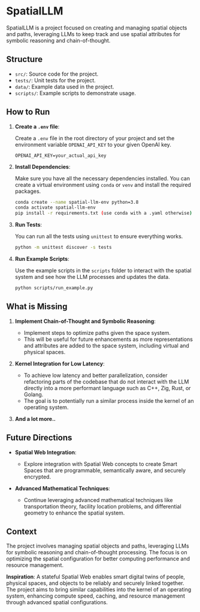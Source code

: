 
# SpatialLLM

SpatialLLM is a project focused on creating and managing spatial objects and paths, leveraging LLMs to keep track and use spatial attributes for symbolic reasoning and chain-of-thought.

## Structure

- `src/`: Source code for the project.
- `tests/`: Unit tests for the project.
- `data/`: Example data used in the project.
- `scripts/`: Example scripts to demonstrate usage.

## How to Run

1. **Create a `.env` file**:
   
   Create a `.env` file in the root directory of your project and set the environment variable `OPENAI_API_KEY` to your given OpenAI key.

   ```plaintext
   OPENAI_API_KEY=your_actual_api_key
   ```

2. **Install Dependencies**:
   
   Make sure you have all the necessary dependencies installed. You can create a virtual environment using `conda` or `venv` and install the required packages.

   ```bash
   conda create --name spatial-llm-env python=3.8
   conda activate spatial-llm-env
   pip install -r requirements.txt (use conda with a .yaml otherwise)
   ```

3. **Run Tests**:
   
   You can run all the tests using `unittest` to ensure everything works.

   ```bash
   python -m unittest discover -s tests
   ```

4. **Run Example Scripts**:
   
   Use the example scripts in the `scripts` folder to interact with the spatial system and see how the LLM processes and updates the data.

   ```bash
   python scripts/run_example.py
   ```

## What is Missing

1. **Implement Chain-of-Thought and Symbolic Reasoning**:
   - Implement steps to optimize paths given the space system.
   - This will be useful for future enhancements as more representations and attributes are added to the space system, including virtual and physical spaces.

2. **Kernel Integration for Low Latency**:
   - To achieve low latency and better parallelization, consider refactoring parts of the codebase that do not interact with the LLM directly into a more performant language such as C++, Zig, Rust, or Golang.
   - The goal is to potentially run a similar process inside the kernel of an operating system.

3. **And a lot more..**

## Future Directions

- **Spatial Web Integration**:
  - Explore integration with Spatial Web concepts to create Smart Spaces that are programmable, semantically aware, and securely encrypted.

- **Advanced Mathematical Techniques**:
  - Continue leveraging advanced mathematical techniques like transportation theory, facility location problems, and differential geometry to enhance the spatial system.

## Context

The project involves managing spatial objects and paths, leveraging LLMs for symbolic reasoning and chain-of-thought processing. The focus is on optimizing the spatial configuration for better computing performance and resource management.

**Inspiration**:
A stateful Spatial Web enables smart digital twins of people, physical spaces, and objects to be reliably and securely linked together. The project aims to bring similar capabilities into the kernel of an operating system, enhancing compute speed, caching, and resource management through advanced spatial configurations.
